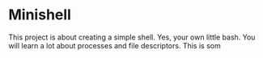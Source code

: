 # Minishell
This project is about creating a simple shell. Yes, your own little bash. You will learn a lot about processes and file descriptors.
This is som
